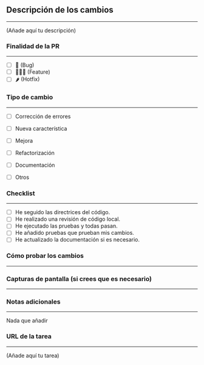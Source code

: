 ## Descripción de los cambios
---
(Añade aquí tu descripción)

### Finalidad de la PR
---
 <!-- Marca con una X el tipo de finalidad correspondiente '[x]' -->
- [ ] 🐛 (Bug)
- [ ] 🧑🏻‍💻 (Feature)
- [ ] 🌶️ (Hotfix)

### Tipo de cambio
---
 <!-- Marca con una X el tipo de cambio correspondiente '[x]' -->
- [ ] Corrección de errores 
- [ ] Nueva característica
- [ ] Mejora 
- [ ] Refactorización 
- [ ] Documentación 
- [ ] Otros


### Checklist
---

 <!-- Marca con una X los procesos cumplidos '[x]' -->

- [ ] He seguido las directrices del código.
- [ ] He realizado una revisión de código local.
- [ ] He ejecutado las pruebas y todas pasan.
- [ ] He añadido pruebas que prueban mis cambios.
- [ ] He actualizado la documentación si es necesario.

### Cómo probar los cambios
---
### Capturas de pantalla (si crees que es necesario)
---
### Notas adicionales
---
Nada que añadir

### URL de la tarea
---
(Añade aquí tu tarea)




